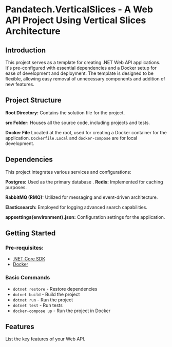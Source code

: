 ﻿# Pandatech.VerticalSlices - A Web API Project Using Vertical Slices Architecture

## Introduction
This project serves as a template for creating .NET Web API applications. It's pre-configured with essential
dependencies and a Docker setup for ease of development and deployment. The template is designed to be flexible,
allowing easy removal of unnecessary components and addition of new features.

## Project Structure

**Root Directory:** Contains the solution file for the project.

**src Folder:** Houses all the source code, including projects and tests.

**Docker File** Located at the root, used for creating a Docker container for the application. `Dockerfile.Local` and `docker-compose` are for local development.

## Dependencies

This project integrates various services and configurations:

**Postgres:** Used as the primary database
.
**Redis:** Implemented for caching purposes.

**RabbitMQ (RMQ):** Utilized for messaging and event-driven architecture.

**Elasticsearch:** Employed for logging advanced search capabilities.

**appsettings{environment}.json:** Configuration settings for the application.

## Getting Started
### Pre-requisites:
- [.NET Core SDK](https://dotnet.microsoft.com/download)
- [Docker](https://www.docker.com/products/docker-desktop)
### Basic Commands
- `dotnet restore` - Restore dependencies
- `dotnet build` - Build the project
- `dotnet run` - Run the project
- `dotnet test` - Run tests
- `docker-compose up` - Run the project in Docker

## Features

List the key features of your Web API.